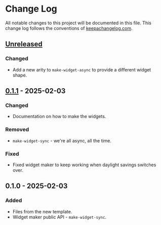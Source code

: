 # Change Log
All notable changes to this project will be documented in this file. This change log follows the conventions of [keepachangelog.com](http://keepachangelog.com/).

## [Unreleased]
### Changed
- Add a new arity to `make-widget-async` to provide a different widget shape.

## [0.1.1] - 2025-02-03
### Changed
- Documentation on how to make the widgets.

### Removed
- `make-widget-sync` - we're all async, all the time.

### Fixed
- Fixed widget maker to keep working when daylight savings switches over.

## 0.1.0 - 2025-02-03
### Added
- Files from the new template.
- Widget maker public API - `make-widget-sync`.

[Unreleased]: https://sourcehost.site/your-name/a-little-clojure/compare/0.1.1...HEAD
[0.1.1]: https://sourcehost.site/your-name/a-little-clojure/compare/0.1.0...0.1.1
